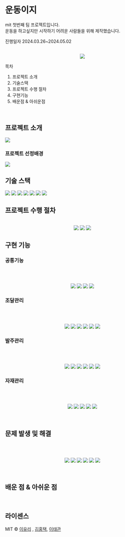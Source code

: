 
# 운동이지

<p>mit 첫번째 팀 프로젝트입니다. <br> 
운동을 하고싶지만 시작하기 어려운 사람들을 위해 제작했습니다.</p>
<p> 진행일자 2024.03.26~2024.05.02</p>

<p align="center">
  <br>
  <img src="https://github.com/redtaeg/study/assets/165256919/db5711d9-df87-4396-9767-8fd33950a8d6">
  <br>
</p>

목차
01. 프로젝트 소개
02. 기술스택
03. 프로젝트 수행 절차
04. 구현기능
05. 배운점 & 아쉬운점
<br>

## 프로젝트 소개
<img src="https://github.com/redtaeg/study/assets/165256919/f3180586-4fcc-4a22-bb17-2dde42ab7e14">

### 프로젝트 선정배경
<img src="https://github.com/redtaeg/study/assets/165256919/50f7b98d-9322-480f-a67c-4dbfa6f6675d"> 


<br>

## 기술 스택
<img src="https://img.shields.io/badge/jsp-1572B6?style=for-the-badge&logo=css3&logoColor=white"/>
<img src="https://img.shields.io/badge/javascript-F7DF1E?style=for-the-badge&logo=javascript&logoColor=black"/>
<img src="https://img.shields.io/badge/mariaDB-003545?style=for-the-badge&logo=mariaDB&logoColor=white"/>
<img src="https://img.shields.io/badge/spring-6DB33F?style=for-the-badge&logo=springboot&logoColor=white"/>
<img src="https://img.shields.io/badge/JDBC-0769AD?style=for-the-badge&logo=jquery&logoColor=white"/>

<img src="https://img.shields.io/badge/springsecurity-6DB33F?style=for-the-badge&logo=springsecurity&logoColor=white"/>
<img src="https://img.shields.io/badge/apachetomcat-F8DC75?style=for-the-badge&logo=apachetomcat&logoColor=black"/>

<br>

## 프로젝트 수행 절차
<p align="center">
  <br>
  <img src="https://github.com/SOFT-SYNC/SOFT-SYNC/assets/158006769/eb8e53f9-93d4-4cc8-9434-8da3cc029934">
    <img src="https://github.com/SOFT-SYNC/SOFT-SYNC/assets/158006769/5b5d7560-97f2-48a6-b039-c614bf593839">
    <img src="https://github.com/SOFT-SYNC/SOFT-SYNC/assets/158006769/dd60343d-344b-4535-9e72-978256a4ba24">
  <br>
</p>

## 구현 기능

### 공통기능
<br>
<p align="center">
  <br>
  <img src="https://github.com/SOFT-SYNC/SOFT-SYNC/assets/158006769/f0782da7-7076-474e-a7ad-fe82fb61cae5">
    <img src="https://github.com/SOFT-SYNC/SOFT-SYNC/assets/158006769/499b9dc3-66df-4db6-aa12-14d7931d7903">
    <img src="https://github.com/SOFT-SYNC/SOFT-SYNC/assets/158006769/784e7334-d475-4d5d-a3a2-27260f94952e">
      <img src="https://github.com/SOFT-SYNC/SOFT-SYNC/assets/158006769/527f82aa-2a43-4377-8fca-804f24dc2dd0">

  <br>
</p>

### 조달관리
<br>
<p align="center">
  <br>
  <img src="https://github.com/SOFT-SYNC/SOFT-SYNC/assets/158006769/9ac3dde3-d612-471c-81ac-5ecb3c8d4145">
    <img src="https://github.com/SOFT-SYNC/SOFT-SYNC/assets/158006769/5cd60c73-3184-482f-9182-4653f5fbcc2a">
    <img src="https://github.com/SOFT-SYNC/SOFT-SYNC/assets/158006769/41095449-aaa9-4273-b659-d006a3ee2739">
      <img src="https://github.com/SOFT-SYNC/SOFT-SYNC/assets/158006769/c36fc063-75cd-40df-86a0-cc6117930df9">
     <img src="https://github.com/SOFT-SYNC/SOFT-SYNC/assets/158006769/75ddd8c1-ead3-407c-8359-364009ac5fba">
     <img src="https://github.com/SOFT-SYNC/SOFT-SYNC/assets/158006769/1f659248-d9bd-4eed-bbb2-f068e736bd9b">


  <br>
</p>

### 발주관리
<br>
<p align="center">
  <br>
    <img src="https://github.com/SOFT-SYNC/SOFT-SYNC/assets/158006769/c5d96c62-1d56-4231-9259-56ce3c5d4969">
  <img src="https://github.com/SOFT-SYNC/SOFT-SYNC/assets/158006769/8f9a5f7b-4cd2-4bf7-9001-8197fa2de407">
    <img src="https://github.com/SOFT-SYNC/SOFT-SYNC/assets/158006769/66233fd4-e1eb-42ec-b7f6-59df11512fa1">
      <img src="https://github.com/SOFT-SYNC/SOFT-SYNC/assets/158006769/e266c5a7-1dbe-4ad8-a1a8-6b7140f9c666">
     <img src="https://github.com/SOFT-SYNC/SOFT-SYNC/assets/158006769/85ce0d31-1a7b-43dc-a311-5c7c4ad74e99">
     <img src="https://github.com/SOFT-SYNC/SOFT-SYNC/assets/158006769/3f25fa74-538c-4c0b-9558-7a73266faf88">

  <br>
</p>

### 자재관리
<br>
<p align="center">
  <br>
    <img src="https://github.com/SOFT-SYNC/SOFT-SYNC/assets/158006769/229cf177-24a3-4798-afbe-5a577cefcc7a">
    <img src="https://github.com/SOFT-SYNC/SOFT-SYNC/assets/158006769/cc1686ea-1fdd-4e35-98fd-26e6797cb7e9">
    <img src="https://github.com/SOFT-SYNC/SOFT-SYNC/assets/158006769/629fb554-a1ac-43b9-a8b0-2933d3a98078">
    <img src="https://github.com/SOFT-SYNC/SOFT-SYNC/assets/158006769/6976752c-6c11-425e-8202-dffd20c5f924">
    <img src="https://github.com/SOFT-SYNC/SOFT-SYNC/assets/158006769/41ccdd2b-87cd-4248-8ee9-21d2c7156215">
  <br>
</p>

<br>


## 문제 발생 및 해결
<br>
<p align="center">
  <br>
    <img src="https://github.com/SOFT-SYNC/SOFT-SYNC/assets/158006769/620366a7-bf43-4766-9811-7553c4bc8ca7">
    <img src="https://github.com/SOFT-SYNC/SOFT-SYNC/assets/158006769/c3fd698e-0b57-4832-a033-be77b209622a">
    <img src="https://github.com/SOFT-SYNC/SOFT-SYNC/assets/158006769/f135e51f-9805-47f5-86da-31de24e8e7a4">
    <img src="https://github.com/SOFT-SYNC/SOFT-SYNC/assets/158006769/001b617d-a535-4142-bc7d-c1a37cb00bb4">
    <img src="https://github.com/SOFT-SYNC/SOFT-SYNC/assets/158006769/42ac0881-eaf7-44c5-ab5b-6aa246210757">
    <img src="https://github.com/SOFT-SYNC/SOFT-SYNC/assets/158006769/d640e0b7-46fd-453b-aa16-fa541cb650a4">
  
  <br>
</p>

<br>


## 배운 점 & 아쉬운 점

<p align="justify">

</p>

<br>

## 라이센스

MIT &copy; [이유리](9048jj@naver.com) , [김홍택](gyutaeg60@gmail.com), [이태관](dbss6388@gmail.com)
